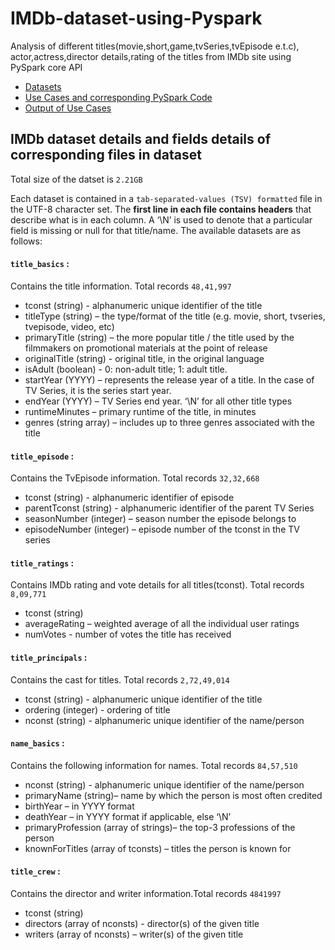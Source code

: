 # IMDb-dataset-using-Pyspark

Analysis of  different titles(movie,short,game,tvSeries,tvEpisode e.t.c), actor,actress,director details,rating of the titles from IMDb site using PySpark core API

   * [Datasets]()
   * [Use Cases and corresponding PySpark Code](https://github.com/rakeshdey0018/IMDb-dataset-using-Pyspark/blob/master/PySpark_code.md)
   * [Output of Use Cases ]()
     
     
## IMDb dataset details and fields details of corresponding files in dataset
Total size of the datset is `2.21GB`

Each dataset is contained in a `tab-separated-values (TSV) formatted` file in the UTF-8 character set. The **first line in each file contains headers** that describe what is in each column. A ‘\N’ is used to denote that a particular field is missing or null for that title/name. The available datasets are as follows: 

  #### `title_basics`  : 
  Contains the title information. Total records `48,41,997`
  
  * tconst (string) - alphanumeric unique identifier of the title
  * titleType (string) – the type/format of the title (e.g. movie, short, tvseries, tvepisode, video, etc)
  * primaryTitle (string) – the more popular title / the title used by the filmmakers on promotional materials at the point of release
  * originalTitle (string) - original title, in the original language
  * isAdult (boolean) - 0: non-adult title; 1: adult title.
  * startYear (YYYY) – represents the release year of a title. In the case of TV Series, it is the series start year.
  * endYear (YYYY) – TV Series end year. ‘\N’ for all other title types
  * runtimeMinutes – primary runtime of the title, in minutes
  * genres (string array) – includes up to three genres associated with the title
  
  #### `title_episode` : 
  Contains  the TvEpisode information. Total records `32,32,668`
  
  * tconst (string) - alphanumeric identifier of episode
  * parentTconst (string) - alphanumeric identifier of the parent TV Series
  * seasonNumber (integer) – season number the episode belongs to
  * episodeNumber (integer) – episode number of the tconst in the TV series
  
  #### `title_ratings` : 
  Contains IMDb rating and vote details for all titles(tconst). Total records `8,09,771`
  
  * tconst (string)
  * averageRating – weighted average of all the individual user ratings
  * numVotes - number of votes the title has received
  
  #### `title_principals` :
   Contains the  cast for titles. Total records `2,72,49,014`
   
   * tconst (string) - alphanumeric unique identifier of the title
   * ordering (integer) - ordering of title
   * nconst (string) - alphanumeric unique identifier of the name/person
   
  #### `name_basics` :
   Contains the following information for names. Total records `84,57,510`
   
   * nconst (string) - alphanumeric unique identifier of the name/person
   * primaryName (string)– name by which the person is most often credited
   * birthYear – in YYYY format
   * deathYear – in YYYY format if applicable, else ‘\N’
   * primaryProfession (array of strings)– the top-3 professions of the person
   * knownForTitles (array of tconsts) – titles the person is known for

  #### `title_crew` : 
   Contains the director and writer information.Total records `4841997`
   
  * tconst (string)
  * directors (array of nconsts) - director(s) of the given title
  * writers (array of nconsts) – writer(s) of the given title
  

   
   
   

